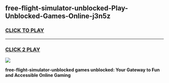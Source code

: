 
## free-flight-simulator-unblocked-Play-Unblocked-Games-Online-j3n5z
<h3>
<a href="https://premium76.site?title=free-flight-simulator-unblocked&ref=25A">CLICK TO PLAY</a></h3>
<hr>

<h3>
<a href="https://premium76.site?title=free-flight-simulator-unblocked&ref=25A">CLICK 2 PLAY</a>
  
</h3>

<a href="https://premium76.site?title=free-flight-simulator-unblocked&ref=25A"><img src="https://clearcache.store/games.png"></a>


**free-flight-simulator-unblocked games unblocked: Your Gateway to Fun and Accessible Online Gaming**
